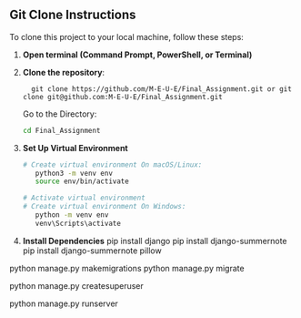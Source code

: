 
## Git Clone Instructions

To clone this project to your local machine, follow these steps:

1. **Open terminal (Command Prompt, PowerShell, or Terminal)**

2. **Clone the repository**:
   
         git clone https://github.com/M-E-U-E/Final_Assignment.git or git clone git@github.com:M-E-U-E/Final_Assignment.git
   
    Go to the Directory:
    ```bash
    cd Final_Assignment
    ```
4. **Set Up Virtual Environment**
   
    ```bash
    # Create virtual environment On macOS/Linux:
       python3 -m venv env
       source env/bin/activate

    # Activate virtual environment
    # Create virtual environment On Windows:
       python -m venv env
       venv\Scripts\activate
5. **Install Dependencies**
        pip install django
        pip install django-summernote
        pip install django-summernote pillow


python manage.py makemigrations
python manage.py migrate

python manage.py createsuperuser

python manage.py runserver
